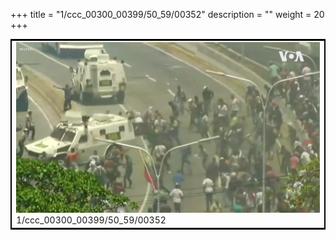+++
title = "1/ccc_00300_00399/50_59/00352"
description = ""
weight = 20
+++

<table style="border:2px solid black;max-width:800px;max-height:800px;" 
><tr><td>
<img class="center-fit-jpg"
src="/jpg_/aaa_20190430_NxaOmWaI8sI_00351.jpg">
1/ccc_00300_00399/50_59/00352
</img></td></tr></table>
